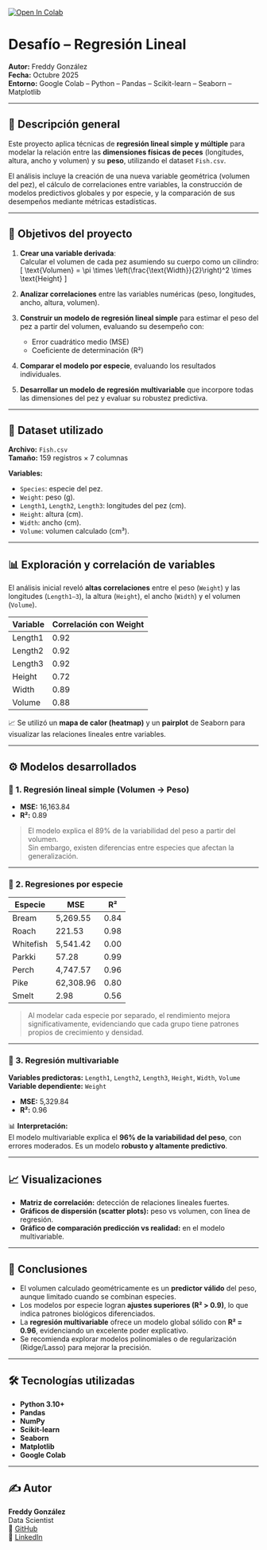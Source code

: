 [![Open In Colab](https://colab.research.google.com/assets/colab-badge.svg)](https://colab.research.google.com/github/fredusho/data-science-portfolio/blob/main/proyecto-8-regresion-lineal/notebook.ipynb)

# Desafío – Regresión Lineal

**Autor:** Freddy González  
**Fecha:** Octubre 2025  
**Entorno:** Google Colab – Python – Pandas – Scikit-learn – Seaborn – Matplotlib  

---

## 🧠 Descripción general

Este proyecto aplica técnicas de **regresión lineal simple y múltiple** para modelar la relación entre las **dimensiones físicas de peces** (longitudes, altura, ancho y volumen) y su **peso**, utilizando el dataset `Fish.csv`.  

El análisis incluye la creación de una nueva variable geométrica (volumen del pez), el cálculo de correlaciones entre variables, la construcción de modelos predictivos globales y por especie, y la comparación de sus desempeños mediante métricas estadísticas.

---

## 🎯 Objetivos del proyecto

1. **Crear una variable derivada**:  
   Calcular el volumen de cada pez asumiendo su cuerpo como un cilindro:
   \[
   \text{Volumen} = \pi \times \left(\frac{\text{Width}}{2}\right)^2 \times \text{Height}
   \]

2. **Analizar correlaciones** entre las variables numéricas (peso, longitudes, ancho, altura, volumen).

3. **Construir un modelo de regresión lineal simple** para estimar el peso del pez a partir del volumen, evaluando su desempeño con:
   - Error cuadrático medio (MSE)
   - Coeficiente de determinación (R²)

4. **Comparar el modelo por especie**, evaluando los resultados individuales.

5. **Desarrollar un modelo de regresión multivariable** que incorpore todas las dimensiones del pez y evaluar su robustez predictiva.

---

## 🧩 Dataset utilizado

**Archivo:** `Fish.csv`  
**Tamaño:** 159 registros × 7 columnas  

**Variables:**
- `Species`: especie del pez.  
- `Weight`: peso (g).  
- `Length1`, `Length2`, `Length3`: longitudes del pez (cm).  
- `Height`: altura (cm).  
- `Width`: ancho (cm).  
- `Volume`: volumen calculado (cm³).  

---

## 📊 Exploración y correlación de variables

El análisis inicial reveló **altas correlaciones** entre el peso (`Weight`) y las longitudes (`Length1–3`), la altura (`Height`), el ancho (`Width`) y el volumen (`Volume`).

| Variable | Correlación con Weight |
|-----------|------------------------|
| Length1 | 0.92 |
| Length2 | 0.92 |
| Length3 | 0.92 |
| Height | 0.72 |
| Width | 0.89 |
| Volume | 0.88 |

📈 Se utilizó un **mapa de calor (heatmap)** y un **pairplot** de Seaborn para visualizar las relaciones lineales entre variables.

---

## ⚙️ Modelos desarrollados

### 🔹 1. Regresión lineal simple (Volumen → Peso)
- **MSE:** 16,163.84  
- **R²:** 0.89  

> El modelo explica el 89% de la variabilidad del peso a partir del volumen.  
> Sin embargo, existen diferencias entre especies que afectan la generalización.

---

### 🔹 2. Regresiones por especie

| Especie | MSE | R² |
|----------|-----|----|
| Bream | 5,269.55 | 0.84 |
| Roach | 221.53 | 0.98 |
| Whitefish | 5,541.42 | 0.00 |
| Parkki | 57.28 | 0.99 |
| Perch | 4,747.57 | 0.96 |
| Pike | 62,308.96 | 0.80 |
| Smelt | 2.98 | 0.56 |

> Al modelar cada especie por separado, el rendimiento mejora significativamente, evidenciando que cada grupo tiene patrones propios de crecimiento y densidad.

---

### 🔹 3. Regresión multivariable

**Variables predictoras:** `Length1`, `Length2`, `Length3`, `Height`, `Width`, `Volume`  
**Variable dependiente:** `Weight`

- **MSE:** 5,329.84  
- **R²:** 0.96  

📊 **Interpretación:**  
El modelo multivariable explica el **96% de la variabilidad del peso**, con errores moderados. Es un modelo **robusto y altamente predictivo**.

---

## 📈 Visualizaciones

- **Matriz de correlación:** detección de relaciones lineales fuertes.  
- **Gráficos de dispersión (scatter plots):** peso vs volumen, con línea de regresión.  
- **Gráfico de comparación predicción vs realidad:** en el modelo multivariable.

---

## 🧮 Conclusiones

- El volumen calculado geométricamente es un **predictor válido** del peso, aunque limitado cuando se combinan especies.  
- Los modelos por especie logran **ajustes superiores (R² > 0.9)**, lo que indica patrones biológicos diferenciados.  
- La **regresión multivariable** ofrece un modelo global sólido con **R² = 0.96**, evidenciando un excelente poder explicativo.  
- Se recomienda explorar modelos polinomiales o de regularización (Ridge/Lasso) para mejorar la precisión.

---

## 🛠️ Tecnologías utilizadas
- **Python 3.10+**
- **Pandas**
- **NumPy**
- **Scikit-learn**
- **Seaborn**
- **Matplotlib**
- **Google Colab**


---

## ✍️ Autor
**Freddy González**  
Data Scientist  
📂 [GitHub](https://github.com/fredusho/data-science-portfolio)  
💼 [LinkedIn](https://linkedin.com/in/freddygonzalezsandoval)


